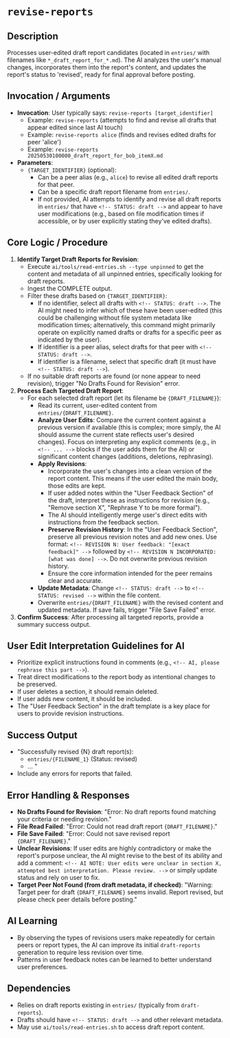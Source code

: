 # `revise-reports`

## Description
Processes user-edited draft report candidates (located in `entries/` with filenames like `*_draft_report_for_*.md`). The AI analyzes the user's manual changes, incorporates them into the report's content, and updates the report's status to 'revised', ready for final approval before posting.

## Invocation / Arguments
*   **Invocation**: User typically says: `revise-reports [target_identifier]`
    *   Example: `revise-reports` (attempts to find and revise all drafts that appear edited since last AI touch)
    *   Example: `revise-reports alice` (finds and revises edited drafts for peer 'alice')
    *   Example: `revise-reports 20250530100000_draft_report_for_bob_itemX.md`
*   **Parameters**:
    *   `{TARGET_IDENTIFIER}` (optional):
        *   Can be a peer alias (e.g., `alice`) to revise all edited draft reports for that peer.
        *   Can be a specific draft report filename from `entries/`.
        *   If not provided, AI attempts to identify and revise all draft reports in `entries/` that have `<!-- STATUS: draft -->` and appear to have user modifications (e.g., based on file modification times if accessible, or by user explicitly stating they've edited drafts).

## Core Logic / Procedure
1.  **Identify Target Draft Reports for Revision**:
    *   Execute `ai/tools/read-entries.sh --type unpinned` to get the content and metadata of all unpinned entries, specifically looking for draft reports.
    *   Ingest the COMPLETE output.
    *   Filter these drafts based on `{TARGET_IDENTIFIER}`:
        *   If no identifier, select all drafts with `<!-- STATUS: draft -->`. The AI might need to infer which of these have been user-edited (this could be challenging without file system metadata like modification times; alternatively, this command might primarily operate on explicitly named drafts or drafts for a specific peer as indicated by the user).
        *   If identifier is a peer alias, select drafts for that peer with `<!-- STATUS: draft -->`.
        *   If identifier is a filename, select that specific draft (it must have `<!-- STATUS: draft -->`).
    *   If no suitable draft reports are found (or none appear to need revision), trigger "No Drafts Found for Revision" error.
2.  **Process Each Targeted Draft Report**:
    *   For each selected draft report (let its filename be `{DRAFT_FILENAME}`):
        *   Read its current, user-edited content from `entries/{DRAFT_FILENAME}`.
        *   **Analyze User Edits**: Compare the current content against a previous version if available (this is complex; more simply, the AI should assume the current state reflects user's desired changes). Focus on interpreting any explicit comments (e.g., in `<!-- ... -->` blocks if the user adds them for the AI) or significant content changes (additions, deletions, rephrasing).
        *   **Apply Revisions**:
            *   Incorporate the user's changes into a clean version of the report content. This means if the user edited the main body, those edits are kept.
            *   If user added notes within the "User Feedback Section" of the draft, interpret these as instructions for revision (e.g., "Remove section X", "Rephrase Y to be more formal").
            *   The AI should intelligently merge user's direct edits with instructions from the feedback section.
            *   **Preserve Revision History**: In the "User Feedback Section", preserve all previous revision notes and add new ones. Use format: `<!-- REVISION N: User feedback: "[exact feedback]" -->` followed by `<!-- REVISION N INCORPORATED: [what was done] -->`. Do not overwrite previous revision history.
            *   Ensure the core information intended for the peer remains clear and accurate.
        *   **Update Metadata**: Change `<!-- STATUS: draft -->` to `<!-- STATUS: revised -->` within the file content.
        *   Overwrite `entries/{DRAFT_FILENAME}` with the revised content and updated metadata. If save fails, trigger "File Save Failed" error.
3.  **Confirm Success**: After processing all targeted reports, provide a summary success output.

## User Edit Interpretation Guidelines for AI
*   Prioritize explicit instructions found in comments (e.g., `<!-- AI, please rephrase this part -->`).
*   Treat direct modifications to the report body as intentional changes to be preserved.
*   If user deletes a section, it should remain deleted.
*   If user adds new content, it should be included.
*   The "User Feedback Section" in the draft template is a key place for users to provide revision instructions.

## Success Output
*   "Successfully revised {N} draft report(s):
    *   `entries/{FILENAME_1}` (Status: revised)
    *   ... "
*   Include any errors for reports that failed.

## Error Handling & Responses
*   **No Drafts Found for Revision**: "Error: No draft reports found matching your criteria or needing revision."
*   **File Read Failed**: "Error: Could not read draft report `{DRAFT_FILENAME}`."
*   **File Save Failed**: "Error: Could not save revised report `{DRAFT_FILENAME}`."
*   **Unclear Revisions**: If user edits are highly contradictory or make the report's purpose unclear, the AI might revise to the best of its ability and add a comment: `<!-- AI NOTE: User edits were unclear in section X, attempted best interpretation. Please review. -->` or simply update status and rely on user to fix.
*   **Target Peer Not Found (from draft metadata, if checked)**: "Warning: Target peer for draft `{DRAFT_FILENAME}` seems invalid. Report revised, but please check peer details before posting."

## AI Learning
*   By observing the types of revisions users make repeatedly for certain peers or report types, the AI can improve its initial `draft-reports` generation to require less revision over time.
*   Patterns in user feedback notes can be learned to better understand user preferences.

## Dependencies
*   Relies on draft reports existing in `entries/` (typically from `draft-reports`).
*   Drafts should have `<!-- STATUS: draft -->` and other relevant metadata.
*   May use `ai/tools/read-entries.sh` to access draft report content.
